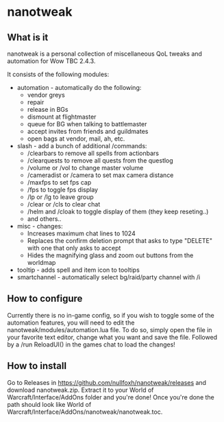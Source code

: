 # nanotweak

## What is it

nanotweak is a personal collection of miscellaneous QoL tweaks and automation for Wow TBC 2.4.3.

It consists of the following modules:

* automation - automatically do the following:
    * vendor greys
    * repair
    * release in BGs
    * dismount at flightmaster
    * queue for BG when talking to battlemaster
    * accept invites from friends and guildmates
    * open bags at vendor, mail, ah, etc.
* slash - add a bunch of additional /commands: 
    * /clearbars to remove all spells from actionbars
    * /clearquests to remove all quests from the questlog
    * /volume or /vol to change master volume
    * /cameradist or /camera to set max camera distance
    * /maxfps to set fps cap
    * /fps to toggle fps display
	* /lp or /lg to leave group
    * /clear or /cls to clear chat
    * /helm and /cloak to toggle display of them (they keep reseting..)
    * and others..
* misc - changes:
    * Increases maximum chat lines to 1024
    * Replaces the confirm deletion prompt that asks to type "DELETE" with one that only asks to accept
    * Hides the magnifying glass and zoom out buttons from the worldmap
* tooltip - adds spell and item icon to tooltips
* smartchannel - automatically select bg/raid/party channel with /i


## How to configure

Currently there is no in-game config, so if you wish to toggle some of the automation features, you will need to edit the nanotweak/modules/automation.lua file.
To do so, simply open the file in your favorite text editor, change what you want and save the file. Followed by a /run ReloadUI() in the games chat to load the changes!

## How to install

Go to Releases in https://github.com/nullfoxh/nanotweak/releases and download nanotweak.zip. Extract it to your World of Warcraft/Interface/AddOns folder and you're done! Once you're done the path should look like World of Warcraft/Interface/AddOns/nanotweak/nanotweak.toc.
